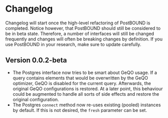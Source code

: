 # Changelog

Changelog will start once the high-level refactoring of PostBOUND is completed. Notice however, that PostBOUND should
still be considered to be in beta state. Therefore, a number of interfaces will still be changed frequently and changes
will often be breaking changes by definition. If you use PostBOUND in your research, make sure to update carefully.


## Version 0.0.2-beta

- The Postgres interface now tries to be smart about GeQO usage. If a query contains elements that would be overwritten by the
GeQO optimizer, GeQO is disabled for the current query. Afterwards, the original GeQO configurations is restored. At a later
point, this behaviour could be augmented to handle all sorts of side effects and restore the original configuration.
- The Postgres `connect` method now re-uses existing (pooled) instances by default. If this is not desired, the `fresh`
parameter can be set.
